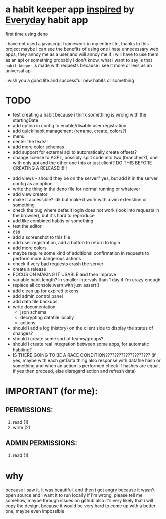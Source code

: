 # a habit keeper app [inspired](#why) by [Everyday](https://everyday.app) habit app

first time using deno

i have not used a javascript framework in my entire life, thanks to this project maybe i can see the benefits of using one
i hate unnecessary web apps, they annoy me as a user and will annoy me if i will have to use them as an api or something probably i don't know. what i want to say is that `habit-keeper` is made with requests because i see it more or less as an universal api

i wish you a good life and successful new habits or something

# TODO
- test creating a habit because i think something is wrong with the startingDate
- add option in config to enable/disable user registration
- add quick habit management (rename, create, colors?)
- menu
- center the texts!!
- add more color schemas
- add support for external api to automatically create offsets?
- change license to AGPL, possibly split code into two (branches?), one with only api and the other one this or just client? DO THIS BEFORE CREATING A RELEASE!!!!!!
<!-- - CHOSEN VIEW ARCHITECTURE? -->
<!--     - CLASSES FOR HTML - OFFSET WITH ONCLICK BUT HOW DO I SEND IT TO THE PARENT? WHATEVER I PROBABLY CAN  JUST PASS THE REFERENCE? YEA PROBABLY. OTHER STUFF. NEED TO REWRITE AGAIN BECAUSE I DIDN'T THINK ENOUGH AGAIN -->
<!--     - LIVE UPDATES? definitely for one view, but if i make data class have the multiple views then it could update them all -->
<!--     - NUMBER OF HABITS AND DATES STAYS CONSTANT, NO WAY I'M DELING WITH THIS. REFRESH THE PAGE, TAKE IT OR LEAVE IT -->
<!--     - subgrid -->
- add views - should they be on the server? yes, but add it in the server config as an option
- write the thing in the deno file for normal running or whatever
- add view creator
- make it accessible? idk but make it work with a vim extenstion or something
- check the bug where default login does not work (look into requests in the browser), but it's hard to reproduce
- add like combined habits or something
- test the editor
- css
- add a screenshot to this file
- add user registration, add a button to return to login
- add more colors
- maybe require some kind of additional confirmation in requests to perform more dangerous actions
- check if very bad requests crash the server
- create a release
- FOCUS ON MAKING IT USABLE and then improve
- variable habit length? in smaller intervals than 1 day if i'm crazy enough
- replace all console.warn with just assert()
- add clean up for expired tokens
- add admin control panel
- add data file backups
- write documentation
    - json schema
    - decrypting datafile locally
    - actions
- should i add a log (history) on the client side to display the status of changes?
- should i create some sort of teams/groups?
- should i create real integration between some apps, for automatic habiting?
- IS THERE GOING TO BE A RACE CONDITION???????????????????? (if yes, maybe with each getData thing also response with datafile hash or something and when an action is performed check if hashes are equal, if yes then proceed, else disregard action and refresh data)

# IMPORTANT (for me):
## PERMISSIONS:
1. read (1)
2. write (2)

## ADMIN PERMISSIONS:
1. read (1)

# why
because i saw it. it was beautiful. and then i got angry because it wasn't open source and i want it to run locally
if i'm wrong, please tell me somehow, maybe through issues on github
also it's very likely that i will copy the design, because it would be very hard to come up with a better one, maybe even impossible
